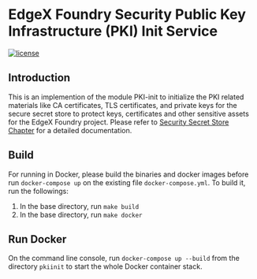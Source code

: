 # EdgeX Foundry Security Public Key Infrastructure (PKI) Init Service
[![license](https://img.shields.io/badge/license-Apache%20v2.0-blue.svg)](LICENSE)

## Introduction

This is an implemention of the module PKI-init to initialize the PKI related materials like CA certificates, TLS certificates, and private keys for the secure secret store to protect keys, certificates and other sensitive assets for the EdgeX Foundry project. Please refer to [Security Secret Store Chapter](https://docs.edgexfoundry.org/Ch-SecretStore.html) for a detailed documentation.

## Build

For running in Docker, please build the binaries and docker images before run `docker-compose up` on the existing file `docker-compose.yml`.  To build it, run the followings:

1. In the base directory, run `make build`
2. In the base directory, run `make docker`


## Run Docker

On the command line console, run `docker-compose up --build` from the directory `pkiinit` to start the whole Docker container stack.
